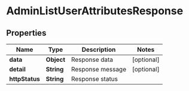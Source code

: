 # AdminListUserAttributesResponse

## Properties
Name | Type | Description | Notes
------------ | ------------- | ------------- | -------------
**data** | **Object** | Response data |  [optional]
**detail** | **String** | Response message |  [optional]
**httpStatus** | **String** | Response status | 
